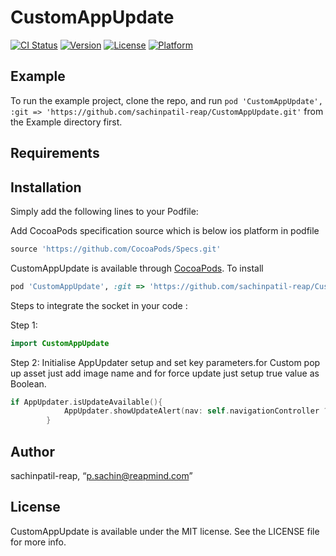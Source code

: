 
# CustomAppUpdate

[![CI Status](https://img.shields.io/travis/sachinpatil-reap/CustomAppUpdate.svg?style=flat)](https://travis-ci.org/sachinpatil-reap/CustomAppUpdate)
[![Version](https://img.shields.io/cocoapods/v/CustomAppUpdate.svg?style=flat)](https://cocoapods.org/pods/CustomAppUpdate)
[![License](https://img.shields.io/cocoapods/l/CustomAppUpdate.svg?style=flat)](https://cocoapods.org/pods/CustomAppUpdate)
[![Platform](https://img.shields.io/cocoapods/p/CustomAppUpdate.svg?style=flat)](https://cocoapods.org/pods/CustomAppUpdate)

## Example

To run the example project, clone the repo, and run `pod 'CustomAppUpdate', :git => 'https://github.com/sachinpatil-reap/CustomAppUpdate.git'` from the Example directory first.

## Requirements

## Installation

Simply add the following lines to your Podfile:

Add CocoaPods specification source which is below ios platform in podfile
```ruby
source 'https://github.com/CocoaPods/Specs.git'
```

CustomAppUpdate is available through [CocoaPods](https://cocoapods.org). To install
```ruby
pod 'CustomAppUpdate', :git => 'https://github.com/sachinpatil-reap/CustomAppUpdate.git'
```

Steps to integrate the socket in your code :

Step 1: 
```swift
import CustomAppUpdate
```

Step 2: 
Initialise AppUpdater setup and set key parameters.for Custom pop up asset just add image name and for force update just setup true value as Boolean.
```swift
if AppUpdater.isUpdateAvailable(){
            AppUpdater.showUpdateAlert(nav: self.navigationController ?? UINavigationController(), isForceBool: false,asset: "{Add-Image-Name for Custom otherwise Empty value}")
        }
```

## Author

sachinpatil-reap, “p.sachin@reapmind.com”

## License

CustomAppUpdate is available under the MIT license. See the LICENSE file for more info.


